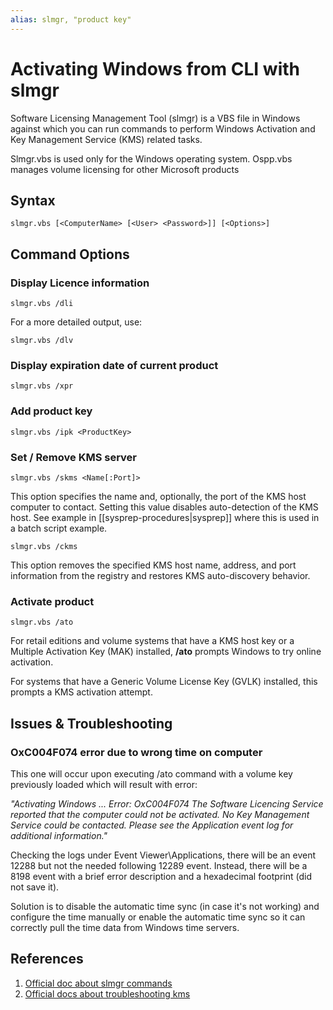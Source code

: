 ```yaml
---
alias: slmgr, "product key"
---
```


# Activating Windows from CLI with slmgr

Software Licensing Management Tool (slmgr) is a VBS file in Windows against which you can run commands to perform Windows Activation and Key Management Service (KMS) related tasks.

Slmgr.vbs is used only for the Windows operating system. Ospp.vbs manages volume licensing for other Microsoft products

## Syntax

```batch
slmgr.vbs [<ComputerName> [<User> <Password>]] [<Options>]
```

## Command Options


### Display Licence information

```batch
slmgr.vbs /dli
```

For a more detailed output, use:

```batch
slmgr.vbs /dlv
```


### Display expiration date of current product

```batch
slmgr.vbs /xpr
```


### Add product key

```batch
slmgr.vbs /ipk <ProductKey>
```


### Set / Remove KMS server

```batch
slmgr.vbs /skms <Name[:Port]>
```

This option specifies the name and, optionally, the port of the KMS host computer to contact. Setting this value disables auto-detection of the KMS host. See example in [[sysprep-procedures|sysprep]] where this is used in a batch script example.

```batch
slmgr.vbs /ckms
```

This option removes the specified KMS host name, address, and port information from the registry and restores KMS auto-discovery behavior.

### Activate product

```batch
slmgr.vbs /ato
```

For retail editions and volume systems that have a KMS host key or a Multiple Activation Key (MAK) installed, **/ato** prompts Windows to try online activation.  

For systems that have a Generic Volume License Key (GVLK) installed, this prompts a KMS activation attempt.

## Issues & Troubleshooting

### OxC004F074 error due to wrong time on computer

This one will occur upon executing /ato command with a volume key previously loaded which will result with error:

*"Activating Windows ... Error: OxC004F074 The Software Licencing Service reported that the computer could not be activated. No Key Management Service could be contacted. Please see the Application event log for additional information."*

Checking the logs under Event Viewer\Applications, there will be an event 12288 but not the needed following 12289 event. Instead, there will be a 8198 event with a brief error description and a hexadecimal footprint (did not save it).

Solution is to disable the automatic time sync (in case it's not working) and configure the time manually or enable the automatic time sync so it can correctly pull the time data from Windows time servers.

## References

1. [Official doc about slmgr commands](https://learn.microsoft.com/en-us/windows-server/get-started/activation-slmgr-vbs-options)
2. [Official docs about troubleshooting kms](https://learn.microsoft.com/en-us/windows-server/get-started/activation-troubleshoot-kms-general)



